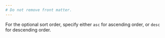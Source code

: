 ```yaml
---
# Do not remove front matter.
---
```


For the optional sort order, specify either `asc` for ascending order, or `desc` for descending order.
